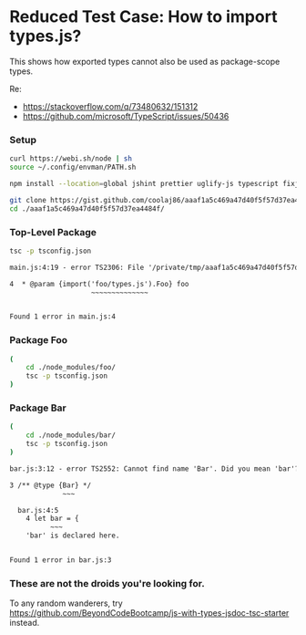 # Reduced Test Case: How to import types.js?

This shows how exported types cannot also be used as package-scope types.

Re:

-   https://stackoverflow.com/q/73480632/151312
-   https://github.com/microsoft/TypeScript/issues/50436

### Setup

```sh
curl https://webi.sh/node | sh
source ~/.config/envman/PATH.sh

npm install --location=global jshint prettier uglify-js typescript fixjson
```

```sh
git clone https://gist.github.com/coolaj86/aaaf1a5c469a47d40f5f57d37ea4484f
cd ./aaaf1a5c469a47d40f5f57d37ea4484f/
```

### Top-Level Package

```sh
tsc -p tsconfig.json
```

```txt
main.js:4:19 - error TS2306: File '/private/tmp/aaaf1a5c469a47d40f5f57d37ea4484f/node_modules/foo/types.js' is not a module.

4  * @param {import('foo/types.js').Foo} foo
                    ~~~~~~~~~~~~~~


Found 1 error in main.js:4
```

### Package Foo

```sh
(
    cd ./node_modules/foo/
    tsc -p tsconfig.json
)
```

### Package Bar

```sh
(
    cd ./node_modules/bar/
    tsc -p tsconfig.json
)
```

```txt
bar.js:3:12 - error TS2552: Cannot find name 'Bar'. Did you mean 'bar'?

3 /** @type {Bar} */
             ~~~

  bar.js:4:5
    4 let bar = {
          ~~~
    'bar' is declared here.


Found 1 error in bar.js:3

```

### These are not the droids you're looking for.

To any random wanderers, try <https://github.com/BeyondCodeBootcamp/js-with-types-jsdoc-tsc-starter> instead.
